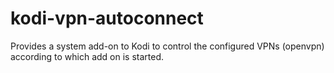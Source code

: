 # kodi-vpn-autoconnect

Provides a system add-on to Kodi to control the configured VPNs (openvpn) according to which add on is started.
